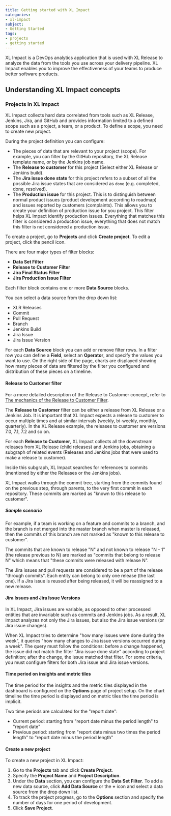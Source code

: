 ```yaml
---
title: Getting started with XL Impact
categories:
- xl-impact
subject:
- Getting Started
tags:
- projects
- getting started
---
```


XL Impact is a DevOps analytics application that is used with XL Release to analyze the data from the tools you use across your delivery pipeline. XL Impact enables you to improve the effectiveness of your teams to produce better software products.

## Understanding XL Impact concepts

### Projects in XL Impact

XL Impact collects hard data correlated from tools such as XL Release, Jenkins, Jira, and GitHub and provides information limited to a defined scope such as a project, a team, or a product. To define a scope, you need to create new project.

During the project definition you can configure:

*  The pieces of data that are relevant to your project (scope). For example, you can filter by the GitHub repository, the XL Release template name, or by the Jenkins job name.
* The **Release to customer** for this project (Select either XL Release or Jenkins build).
* The **Jira issue done state** for this project refers to a subset of all the possible Jira issue states that are considered as `done` (e.g. completed, done, resolved).
* The **Production issue** for this project. This is to distinguish between normal product issues (product development according to roadmap) and issues reported by customers (complaints). This allows you to create your definition of production issue for you project. This filter helps XL Impact identify production issues. Everything that matches this filter is considered a production issue, everything that does not match this filter is not considered a production issue.

To create a project, go to **Projects** and click **Create project**. To edit a project, click the pencil icon.

There are four major types of filter blocks:

* **Data Set Filter**
* **Release to Customer Filter**
* **Jira Final Status Filter**
* **Jira Production Issue Filter**

Each filter block contains one or more **Data Source** blocks.

You can select a data source from the drop down list:

* XLR Releases
* Commit
* Pull Request
* Branch
* Jenkins Build
* Jira Issue
* Jira Issue Version

For each **Data Source** block you can add or remove filter rows. In a filter row you can define a **Field**, select an **Operator**, and specify the values you want to use. On the right side of the page, charts are displayed showing how many pieces of data are filtered by the filter you configured and distribution of these pieces on a timeline.

#### Release to Customer filter

For a more detailed description of the Release to Customer concept, refer to [The mechanics of the Release to Customer Filter](/xl-impact/concept/release-to-customer-filter.markdown).

The **Release to Customer** filter can be either a release from XL Release or a Jenkins Job. It is important that XL Impact expects a release to customer to occur multiple times and at similar intervals (weekly, bi-weekly, monthly, quarterly). In the XL Release example, the releases to customer are versions 7.0, 7.1, 7.2 and so on.

For each **Release to Customer**, XL Impact collects all the downstream releases from XL Release (child releases) and Jenkins jobs, obtaining a subgraph of related events (Releases and Jenkins jobs that were used to make a
release to customer).

Inside this subgraph, XL Impact searches for references to commits (mentioned by either the Releases or the Jenkins jobs).

XL Impact walks through the commit tree, starting from the commits found on the previous step, through parents, to the very first commit in each repository. These commits are marked as "known to this release to customer".

##### Sample scenario

For example, if a team is working on a feature and commits to a branch, and the branch is not merged into the master branch when master is released, then the commits of this branch are not marked as "known to this release to customer".

The commits that are known to release "N" and not known to release "N - 1" (the release previous to N) are marked as "commits that belong to release N" which means that "these commits were released with release N".

The Jira issues and pull requests are considered to be a part of the release "through commits". Each entity can belong to only one release (the last one). If a Jira issue is reused after being released, it will be reassigned to a new release.

#### Jira Issues and Jira Issue Versions

In XL Impact, Jira issues are variable, as opposed to other processed entities that are invariable such as commits and Jenkins jobs. As a result, XL Impact analyzes not only the Jira issues, but also the Jira issue versions (or Jira issue changes).

When XL Impact tries to determine "how many issues were done during the week", it queries "how many changes to Jira issue versions occurred during a week". The query must follow the conditions: before a change happened, the issue did not match the filter "Jira issue done state" according to project definition; after the change, the issue matched that filter.
For some criteria, you must configure filters for both Jira issue and Jira issue versions.

#### Time period on insights and metric tiles

The time period for the insights and the metric tiles displayed in the dashboard is configured on the **Options** page of project setup.
On the chart timeline the time period is displayed and on metric tiles the time period is implicit.

Two time periods are calculated for the "report date":

* Current period: starting from "report date minus the period length" to "report date"
* Previous period: starting from "report date minus two times the period length" to "report date minus the period length"

#### Create a new project

To create a new project in XL Impact:

1. Go to the **Projects** tab and click **Create Project**.
1. Specify the **Project Name** and **Project Description**.
1. Under the **Data** section, you can configure the **Data Set Filter**. To add a new data source, click **Add Data Source** or the **+** icon and select a data source from the drop down list.
1. To track the project progress, go to the **Options** section and specify the number of days for one period of development.
1. Click **Save Project**.
